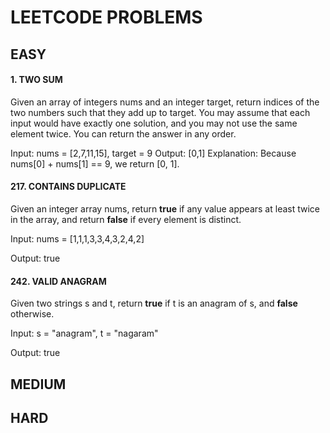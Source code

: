 # LEETCODE PROBLEMS

## EASY

#### 1. TWO SUM

Given an array of integers nums and an integer target, return indices of the two numbers such that they add up to target.
You may assume that each input would have exactly one solution, and you may not use the same element twice.
You can return the answer in any order.

Input: nums = [2,7,11,15], target = 9
Output: [0,1]
Explanation: Because nums[0] + nums[1] == 9, we return [0, 1].

#### 217. CONTAINS DUPLICATE

Given an integer array nums, return **true** if any value appears at least twice in the array, and return **false** if every element is distinct.

Input: nums = [1,1,1,3,3,4,3,2,4,2]

Output: true

#### 242. VALID ANAGRAM

Given two strings s and t, return **true** if t is an anagram of s, and **false** otherwise.

Input: s = "anagram", t = "nagaram"

Output: true

## MEDIUM

## HARD